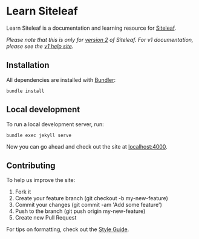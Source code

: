 # Learn Siteleaf

Learn Siteleaf is a documentation and learning resource for [Siteleaf](http://siteleaf.com).

_Please note that this is only for [version 2](http://v2.siteleaf.com) of Siteleaf. For v1 documentation, please see the [v1 help site](http://www.siteleaf.com/help/)._

## Installation

All dependencies are installed with [Bundler](http://rubygems.org/gems/bundler):

```
bundle install
```

## Local development

To run a local development server, run:

```
bundle exec jekyll serve
```

Now you can go ahead and check out the site at [localhost:4000](http://localhost:4000).

## Contributing

To help us improve the site:

1. Fork it
2. Create your feature branch (git checkout -b my-new-feature)
3. Commit your changes (git commit -am 'Add some feature')
4. Push to the branch (git push origin my-new-feature)
5. Create new Pull Request

For tips on formatting, check out the [Style Guide](http://learn.siteleaf.com/style/).
